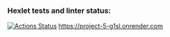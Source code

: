 ### Hexlet tests and linter status:
[![Actions Status](https://github.com/datfeelbruh/java-project-73/workflows/hexlet-check/badge.svg)](https://github.com/datfeelbruh/java-project-73/actions)
https://project-5-g1sl.onrender.com